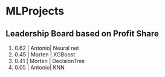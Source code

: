 # MLProjects


## Leadership Board based on Profit Share

1. 0.62 | Antonio| Neural net
2. 0.45 | Morten | XGBoost
3. 0.41 | Morten | DecisionTree
4. 0.05 | Antonio| KNN
